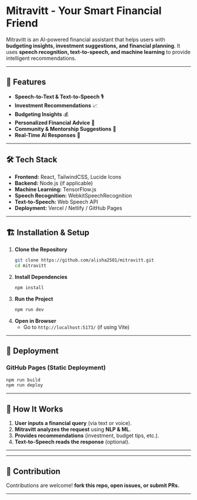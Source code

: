 # Mitravitt - Your Smart Financial Friend

Mitravitt is an AI-powered financial assistant that helps users with **budgeting insights, investment suggestions, and financial planning**. It uses **speech recognition, text-to-speech, and machine learning** to provide intelligent recommendations.

---

## 🚀 Features

- **Speech-to-Text & Text-to-Speech** 🎙️
- **Investment Recommendations** 📈
- **Budgeting Insights** 💰
- **Personalized Financial Advice** 🧠
- **Community & Mentorship Suggestions** 👥
- **Real-Time AI Responses** 🤖

---

## 🛠 Tech Stack

- **Frontend:** React, TailwindCSS, Lucide Icons
- **Backend:** Node.js (if applicable)
- **Machine Learning:** TensorFlow.js
- **Speech Recognition:** WebkitSpeechRecognition
- **Text-to-Speech:** Web Speech API
- **Deployment:** Vercel / Netlify / GitHub Pages

---

## 🏗 Installation & Setup

1. **Clone the Repository**
   ```bash
   git clone https://github.com/alisha2501/mitravitt.git
   cd mitravitt
   ```
2. **Install Dependencies**
   ```bash
   npm install
   ```
3. **Run the Project**
   ```bash
   npm run dev
   ```
4. **Open in Browser**
   - Go to `http://localhost:5173/` (if using Vite)

---

## 🚀 Deployment

### **GitHub Pages** (Static Deployment)
```bash
npm run build
npm run deploy
```
---

## 🧠 How It Works

1. **User inputs a financial query** (via text or voice).
2. **Mitravitt analyzes the request** using **NLP & ML**.
3. **Provides recommendations** (investment, budget tips, etc.).
4. **Text-to-Speech reads the response** (optional).

---

---

## 🤝 Contribution

Contributions are welcome! **fork this repo, open issues, or submit PRs.**

---


